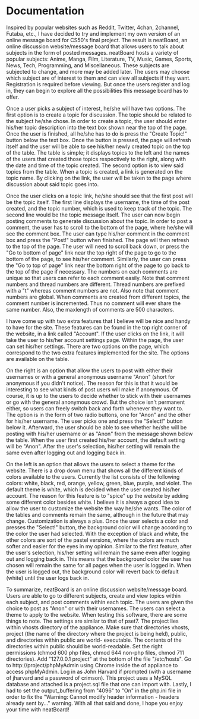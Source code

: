 # Documentation

Inspired by popular websites such as Reddit, Twitter, 4chan, 2channel, Futaba, etc., I have decided to try and implement my
own version of an online message board for CS50's final project. The result is neatBoard, an online discussion website/message board
that allows users to talk about subjects in the form of posted messages. neatBoard hosts a variety of popular subjects: Anime, 
Manga, Film, Literature, TV, Music, Games, Sports, News, Tech, Programming, and Miscellaneous. These subjects are subjected to change, and
more may be added later. The users may choose which subject are of interest to them and can view all subjects if they want.
Registration is required before viewing. But once the users register and log in, they can begin to explore all the 
possibilities this message board has to offer.

Once a user picks a subject of interest, he/she will have two options. The first option is to create a topic for discussion.
The topic should be related to the subject he/she chose. In order to create a topic, the user should enter his/her topic 
description into the text box shown near the top of the page. Once the user is finished, all he/she has to do is press the "Create 
Topic!" button below the text box. Once the button is pressed, the page will refresh itself and the user will be able to see his/her
newly created topic on the top of the table. The table is simple; it displays topics to the left and the names of the users that
created those topics respectively to the right, along with the date and time of the topic created. The second option is to view 
said topics from the table. When a topic is created, a link is generated on the topic name. By clicking on the link, the user will
be taken to the page where discussion about said topic goes into.

Once the user clicks on a topic link, he/she should see that the first post will be the topic itself. The first line displays
the username, the time of the post created, and the topic number, which is used to keep track of the topic. The second line would 
be the topic message itself. The user can now begin posting comments to generate discussion about the topic. In order to post a 
comment, the user has to scroll to the bottom of the page, where he/she will see the comment box. The user can type his/her comment
in the comment box and press the "Post!" button when finished. The page will then refresh to the top of the page. The user will need
to scroll back down, or press the "Go to bottom of page" link near the top right of the page to go to the bottom of the page, to 
see his/her comment. Similarly, the user can press the "Go to top of page" link near the bottom right of the page to go back to the
top of the page if necessary. The numbers on each comments are unique so that users can refer to each comment easily. Note that 
comment numbers and thread numbers are different. Thread numbers are prefixed with a "t" whereas comment numbers are not. Also note
that comment numbers are global. When comments are created from different topics, the comment number is incremented. Thus no comment
will ever share the same number. Also, the maxlength of comments are 500 characters.

I have come up with two extra features that I believe will be nice and handy to have for the site. These features can be found 
in the top right corner of the website, in a link called "Account". If the user clicks on the link, it will take the user to his/her
account settings page. Within the page, the user can set his/her settings. There are two options on the page, which correspond to 
the two extra features implemented for the site. The options are available on the table.

On the right is an option that allow the users to post with either their usernames or with a general anonymous username 
"Anon" (short for anonymous if you didn't notice). The reason for this is that it would be interesting to see what kinds of post 
users will make if anonymous. Of course, it is up to the users to decide whether to stick with their usernames or go with the 
general anonymous crowd. But the choice isn't permanent either, so users can freely switch back and forth whenever they want to. The
option is in the form of two radio buttons, one for "Anon" and the other for his/her username. The user picks one and press the 
"Select!" button below it. Afterward, the user should be able to see whether he/she will be posting with his/her username or as 
"Anon" from the message shown below the table. When the user first created his/her account, the default setting will be "Anon".
After the user's selection, his/her setting will remain the same even after logging out and logging back in.

On the left is an option that allows the users to select a theme for the website. There is a drop down menu that shows all the
different kinds of colors available to the users. Currently the list consists of the following colors: white, black, red, orange,
yellow, green, blue, purple, and violet. The default theme is white, which is decided when the user created his/her account. The 
reason for this feature is to "spice" up the website by adding some different color besides white. I believe it is always a good 
idea to allow the user to customize the website the way he/she wants. The color of the tables and comments remain the same, 
although in the future that may change. Customization is always a plus. Once the user selects a color and presses the "Select!" 
button, the background color will change according to the color the user had selected. With the exception of black and white, the 
other colors are sort of the pastel versions, where the colors are much softer and easier for the eyes in my opinion. Similar to the
first feature, after the user's selection, his/her setting will remain the same even after logging out and logging back in. This
means that the background color the user has chosen will remain the same for all pages when the user is logged in. When the
user is logged out, the background color will revert back to default (white) until the user logs back in. 

To summarize, neatBoard is an online discussion website/message board. Users are able to go to different subjects, create and 
view topics within each subject, and post comments within each topic. The users are given the choice to post as "Anon" or with their
usernames. The users can select a theme to apply to the website. When testing this software, there are some things to note. The 
settings are similar to that of pset7. The project lies within vhosts directory of the appliance. Make sure that directories 
vhosts, project (the name of the directory where the project is being held), public, and directories within public are world-
executable. The contents of the directories within public should be world-readable.  Set the right permissions (chmod 600 php files,
chmod 644 non-php files, chmod 711 directories). Add "127.0.0.1 project" at the bottom of the file "/etc/hosts". Go to 
http://project/phpMyAdmin using Chrome inside the of appliance to access phpMyAdmin. Log in as John Harvard if prompted (with a 
username of jharvard and a password of crimson). This project uses a MySQL database and attached is a project.sql file that one
can import with. Lastly, I had to set the output_buffering from "4096" to "On" in the php.ini file in order to fix the "Warning: 
Cannot modify header information - headers already sent by..." warning. With all that said and done, I hope you enjoy your time with
neatBoard!
